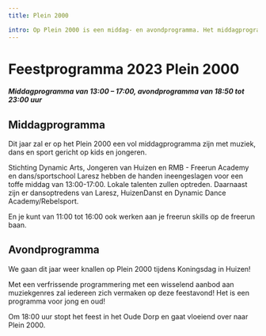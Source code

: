 ```yaml
---
title: Plein 2000

intro: Op Plein 2000 is een middag- en avondprogramma. Het middagprogramma zit vol met muziek, dans en sport gericht op kids en jongeren. Het avondprogramma biedt een wisselend aanbod aan muziekgenres. Het is een programma voor jong en oud! Vanaf 19:00 uur
---
```


# Feestprogramma 2023 Plein 2000

##### Middagprogramma van 13:00 – 17:00, avondprogramma van 18:50 tot 23:00 uur

## Middagprogramma

Dit jaar zal er op het Plein 2000 een vol middagprogramma zijn met muziek, dans en sport gericht op kids en jongeren.

Stichting Dynamic Arts, Jongeren van Huizen en RMB - Freerun Academy en dans/sportschool Laresz hebben de handen ineengeslagen voor een toffe middag van 13:00-17:00.
Lokale talenten zullen optreden. Daarnaast zijn er dansoptredens van Laresz, HuizenDanst en Dynamic Dance Academy/Rebelsport.

En je kunt van 11:00 tot 16:00 ook werken aan je freerun skills op de freerun baan.

## Avondprogramma

We gaan dit jaar weer knallen op Plein 2000 tijdens Koningsdag in Huizen!

Met een verfrissende programmering met een wisselend aanbod aan muziekgenres zal iedereen zich vermaken op deze feestavond! Het is een programma voor jong en oud!

Om 18:00 uur stopt het feest in het Oude Dorp en gaat vloeiend over naar Plein 2000.
